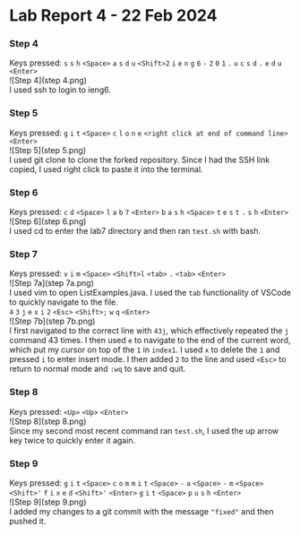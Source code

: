 # Lab Report 4 - 22 Feb 2024
### Step 4
Keys pressed: `s` `s` `h` `<Space>` `a` `s` `d` `u` `<Shift>2` `i` `e` `n` `g` `6` `-` `2` `0` `1` `.` `u` `c` `s` `d` `.` `e` `d` `u` `<Enter>`
<br />
![Step 4](step 4.png)
<br />
I used ssh to login to ieng6.
### Step 5
Keys pressed: `g` `i` `t` `<Space>` `c` `l` `o` `n` `e` `<right click at end of command line>` `<Enter>`
<br />
![Step 5](step 5.png)
<br />
I used git clone to clone the forked repository. Since I had the SSH link copied, I used right click to paste it into the terminal.
### Step 6
Keys pressed: `c` `d` `<Space>` `l` `a` `b` `7` `<Enter>` `b` `a` `s` `h` `<Space>` `t` `e` `s` `t` `.` `s` `h` `<Enter>`
<br />
![Step 6](step 6.png)
<br />
I used cd to enter the lab7 directory and then ran `test.sh` with bash.
### Step 7
Keys pressed: `v` `i` `m` `<Space>` `<Shift>l` `<tab>` `.` `<tab>` `<Enter>`
<br />
![Step 7a](step 7a.png)
<br />
I used vim to open ListExamples.java. I used the `tab` functionality of VSCode to quickly navigate to the file.
<br />
`4` `3` `j` `e` `x` `i` `2` `<Esc>` `<Shift>;` `w` `q` `<Enter>`
<br />
![Step 7b](step 7b.png)
<br />
I first navigated to the correct line with `43j`, which effectively repeated the `j` command 43 times. I then used `e` to navigate to the end of the current word, which put my cursor on top of the `1` in `index1`. I used `x` to delete the `1` and pressed `i` to enter insert mode. I then added `2` to the line and used `<Esc>` to return to normal mode and `:wq` to save and quit.
### Step 8
Keys pressed: `<Up>` `<Up>` `<Enter>`
<br />
![Step 8](step 8.png)
<br />
Since my second most recent command ran `test.sh`, I used the up arrow key twice to quickly enter it again.
### Step 9
Keys pressed: `g` `i` `t` `<Space>` `c` `o` `m` `m` `i` `t` `<Space>` `-` `a` `<Space>` `-` `m` `<Space>` `<Shift>'` `f` `i` `x` `e` `d` `<Shift>'` `<Enter>` `g` `i` `t` `<Space>` `p` `u` `s` `h` `<Enter>`
<br />
![Step 9](step 9.png)
<br />
I added my changes to a git commit with the message `"fixed"` and then pushed it.
